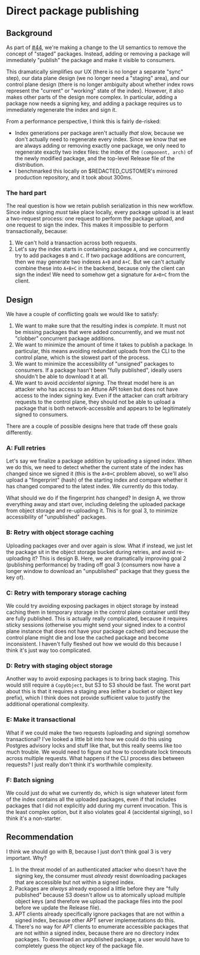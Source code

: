 # Direct package publishing

## Background

As part of [#44](https://github.com/attunehq/attune/issues/44), we're making a change to the UI semantics to remove the concept of "staged" packages. Instead, adding or removing a package will immediately "publish" the package and make it visible to consumers.

This dramatically simplifies our UX (there is no longer a separate "sync" step), our data plane design (we no longer need a "staging" area), and our control plane design (there is no longer ambiguity about whether index rows represent the "current" or "working" state of the index). However, it also makes other parts of the design more complex. In particular, adding a package now needs a signing key, and adding a package requires us to immediately regenerate the index and sign it.

From a performance perspective, I think this is fairly de-risked:

- Index generations per package aren't actually _that_ slow, because we don't actually need to regenerate every index. Since we know that we are always adding or removing exactly one package, we only need to regenerate exactly two index files: the index of the `(component, arch)` of the newly modified package, and the top-level Release file of the distribution.
- I benchmarked this locally on $REDACTED_CUSTOMER's mirrored production repository, and it took about 300ms.

### The hard part

The real question is how we retain publish serialization in this new workflow. Since index signing _must_ take place locally, every package upload is at least a two-request process: one request to perform the package upload, and one request to sign the index. This makes it impossible to perform transactionally, because:

1. We can't hold a transaction across both requests.
2. Let's say the index starts in containing package `A`, and we concurrently try to add packages `B` and `C`. If two package additions are concurrent, then we may generate two indexes `A+B` and `A+C`. But we can't actually combine these into `A+B+C` in the backend, because only the client can sign the index! We need to somehow get a signature for `A+B+C` from the client.

## Design

We have a couple of conflicting goals we would like to satisfy:

1. We want to make sure that the resulting index is _complete_. It must not be missing packages that were added concurrently, and we must not "clobber" concurrent package additions.
2. We want to minimize the amount of time it takes to publish a package. In particular, this means avoiding redundant uploads from the CLI to the control plane, which is the slowest part of the process.
3. We want to minimize the accessibility of "unsigned" packages to consumers. If a package hasn't been "fully published", ideally users shouldn't be able to download it at all.
4. We want to avoid _accidental signing_. The threat model here is an attacker who has access to an Attune API token but does not have access to the index signing key. Even if the attacker can craft arbitrary requests to the control plane, they should not be able to upload a package that is both network-accessible and appears to be legitimately signed to consumers.

There are a couple of possible designs here that trade off these goals differently.

### A: Full retries

Let's say we finalize a package addition by uploading a signed index. When we do this, we need to detect whether the current state of the index has changed since we signed it (this is the `A+B+C` problem above), so we'll also upload a "fingerprint" (hash) of the starting index and compare whether it has changed compared to the latest index. We currently do this today.

What should we do if the fingerprint _has_ changed? In design A, we throw everything away and start over, including deleting the uploaded package from object storage and re-uploading it. This is for goal 3, to minimize accessibility of "unpublished" packages.

### B: Retry with object storage caching

Uploading packages over and over again is slow. What if instead, we just let the package sit in the object storage bucket during retries, and avoid re-uploading it? This is design B. Here, we are dramatically improving goal 2 (publishing performance) by trading off goal 3 (consumers now have a longer window to download an "unpublished" package that they guess the key of).

### C: Retry with temporary storage caching

We could try avoiding exposing packages in object storage by instead caching them in temporary storage in the control plane container until they are fully published. This is actually really complicated, because it requires sticky sessions (otherwise you might send your signed index to a control plane instance that does not have your package cached) and because the control plane might die and lose the cached package and become inconsistent. I haven't fully fleshed out how we would do this because I think it's just way too complicated.

### D: Retry with staging object storage

Another way to avoid exposing packages is to bring back staging. This would still require a `CopyObject`, but S3 to S3 should be fast. The worst part about this is that it requires a staging area (either a bucket or object key prefix), which I think does not provide sufficient value to justify the additional operational complexity.

### E: Make it transactional

What if we could make the two requests (uploading and signing) somehow transactional? I've looked a little bit into how we could do this using Postgres advisory locks and stuff like that, but this really seems like too much trouble. We would need to figure out how to coordinate lock timeouts across multiple requests. What happens if the CLI process dies between requests? I just really don't think it's worthwhile complexity.

### F: Batch signing

We could just do what we currently do, which is sign whatever latest form of the index contains all the uploaded packages, even if that includes packages that I did not explicitly add during my current invocation. This is the least complex option, but it also violates goal 4 (accidental signing), so I think it's a non-starter.

## Recommendation

I think we should go with B, because I just don't think goal 3 is very important. Why?

1. In the threat model of an authenticated attacker who doesn't have the signing key, the consumer must _already_ resist downloading packages that are accessible but not within a signed index.
2. Packages are _always_ already exposed a little before they are "fully published" because S3 doesn't allow us to atomically upload multiple object keys (and therefore we upload the package files into the pool before we update the Release file).
3. APT clients already specifically ignore packages that are not within a signed index, because other APT server implementations do this.
4. There's no way for APT clients to enumerate accessible packages that are not within a signed index, because there are no directory index packages. To download an unpublished package, a user would have to completely guess the object key of the package file.
